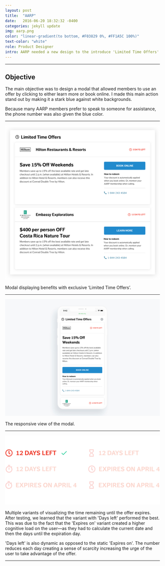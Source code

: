 ```yaml
---
layout: post
title:  "AARP"
date:   2016-06-20 18:32:32 -0400
categories: jekyll update
img: aarp.png
color: "linear-gradient(to bottom, #F03829 0%, #FF1A5C 100%)"
text-color: "white"
role: Product Designer
intro: AARP needed a new design to the introduce 'Limited Time Offers'. I worked closely with key stakeholders on the team to deliver the redesign to over 38 million members.
---
```


<hr>

<div class="row">
  <div class="col-sm-6">
    <h2 class="section-left">Objective</h2>
  </div>
  <div class="col-sm-6">
    <p>The main objective was to design a modal that allowed members to use an offer by clicking to either learn more or book online. I made this main action stand out by making it a stark blue against white backgrounds.</p>
    <p>Because many AARP members prefer to speak to someone for assistance, the phone number was also given the blue color.</p>
  </div>
</div>

<hr>

![hand](/img/lto-desktop.png)
<div class="caption">Modal displaying benefits with exclusive ‘Limited Time Offers’.</div>

<hr>

![hand](/img/aarp-modal-mobile.jpg)
<div class="caption">The responsive view of the modal.</div>

<hr>

![hand](/img/lto-time-remaining-tests.jpg)

Multiple variants of visualizing the time remaining until the offer expires. After testing, we learned that the variant with 'Days left' performed the best. This was due to the fact that the 'Expires on' variant created a higher cognitive load on the user—as they had to calculate the current date and then the days until the expiration day.

'Days left' is also dynamic as opposed to the static 'Expires on'. The number reduces each day creating a sense of scarcity increasing the urge of the user to take advantage of the offer.

<hr>
